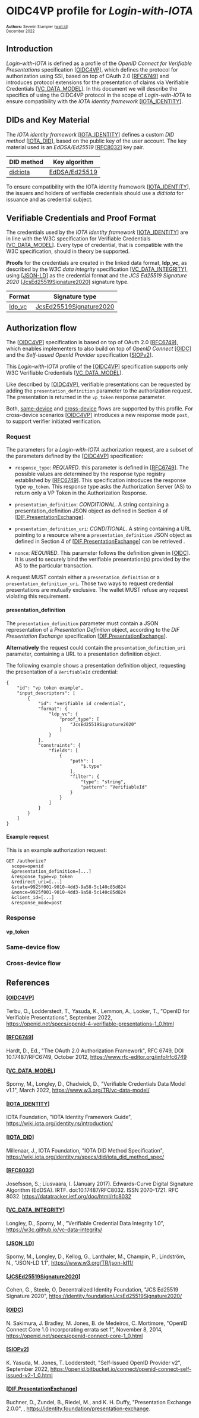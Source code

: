 # OIDC4VP profile for _Login-with-IOTA_
<font size="1">**Authors:** Severin Stampler ([walt.id](https://walt.id))<br />
December 2022
</font>

## Introduction

_Login-with-IOTA_ is defined as a profile of the _OpenID Connect for Verifiable Presentations_ specification [[OIDC4VP](#oidc4vp)], which defines the protocol for authorization using SSI, based on top of OAuth 2.0 [[RFC6749](#rfc6749)] and introduces protocol extensions for the presentation of claims via Verifiable Credentials [[VC_DATA_MODEL](#vc_data_model)].
In this document we will describe the specifics of using the OIDC4VP protocol in the scope of _Login-with-IOTA_ to ensure compatibility with the _IOTA identity framework_ [[IOTA_IDENTITY](#iota_identity)].

## DIDs and Key Material

The _IOTA identity framework_ [[IOTA_IDENTITY](#iota_identity)] defines a custom _DID method_ [[IOTA_DID](#iota_did)], based on the public key of the user account. The key material used is an _EdDSA/Ed25519_ [[RFC8032](#rfc8032)] key pair.


| DID method  | Key algorithm |
|---          |---            |
| [did:iota](#iota_did)    | [EdDSA/Ed25519](#rfc8032) |

To ensure compatibility with the IOTA identity framework [[IOTA_IDENTITY](#iota_identity)], the issuers and holders of verifiable credentials should use a _did:iota_ for issuance and as credential subject.

## Verifiable Credentials and Proof Format

The credentials used by the _IOTA identity framework_ [[IOTA_IDENTITY](#iota_identity)] are in line with the W3C specification for Verifiable Credentials [[VC_DATA_MODEL](#vc_data_model)]. Every type of credential, that is compatible with the W3C specification, should in theory be supported.

**Proofs** for the credentials are created in the linked data format, **ldp_vc**, as described by the _W3C data integrity_ specification [[VC_DATA_INTEGRITY](#vc_data_integrity)], using [[JSON-LD](#json_ld)] as the credential format and the _JCS Ed25519 Signature 2020_ [[JcsEd25519Signature2020](#jcsed25519signature2020)] signature type.

| Format  | Signature type |
|---          |---            |
| [ldp_vc](#vc_data_integrity)    | [JcsEd25519Signature2020](#jcsed25519signature2020) |

## Authorization flow

The [[OIDC4VP](#oidc4vp)] specification is based on top of OAuth 2.0 [[RFC6749](#rfc6749)], which enables implementers to also build on top of _OpenID Connect_ [[OIDC](#oidc)] and the _Self-issued OpenId Provider_ specification [[SIOPv2](#siopv2)].

This _Login-with-IOTA_ profile of the [[OIDC4VP](#oidc4vp)] specification supports only W3C Verifiable Credentials [[VC_DATA_MODEL](#vc_data_model)].

Like described by [[OIDC4VP](#oidc4vp)], verifiable presentations can be requested by adding the `presentation_definition` parameter to the authorization request. The presentation is returned in the `vp_token` response parameter.

Both, [same-device](#same-device-flow) and [cross-device](#cross-device-flow) flows are supported by this profile. For cross-device scenarios [[OIDC4VP](#oidc4vp)] introduces a new response mode `post`, to support verifier initiated verification.

### Request

The parameters for a _Login-with-IOTA_ authorization request, are a subset of the parameters defined by the [[OIDC4VP](#oidc4vp)] specification:

* `response_type`: _REQUIRED_. this parameter is defined in [[RFC6749](#rfc6749)]. The possible values are determined by the response type registry established by [[RFC6749](#rfc6749)]. This specification introduces the response type `vp_token`. This response type asks the Authorization Server (AS) to return only a VP Token in the Authorization Response.

* `presentation_definition`: _CONDITIONAL_. A string containing a presentation_definition JSON object as defined in Section 4 of [[DIF.PresentationExchange](#difpresentationexchange)].

* `presentation_definition_uri`: _CONDITIONAL_. A string containing a URL pointing to a resource where a `presentation_definition` JSON object as defined in Section 4 of [[DIF.PresentationExchange](#difpresentationexchange)] can be retrieved .

* `nonce`: _REQUIRED_. This parameter follows the definition given in [[OIDC](#oidc)]. It is used to securely bind the verifiable presentation(s) provided by the AS to the particular transaction.

A request MUST contain either a `presentation_definition` or a `presentation_definition_uri`. Those two ways to request credential presentations are mutually exclusive. The wallet MUST refuse any request violating this requirement.

#### presentation_definition

The `presentation_definition` parameter must contain a JSON representation of a _Presentation Definition_ object, according to the _DIF Presentation Exchange_ specification [[DIF.PresentationExchange](#difpresentationexchange)].

**Alternatively** the request could contain the `presentation_definition_uri` parameter, containing a URL to a presentation definition object.

The following example shows a presentation definition object, requesting the presentation of a `VerifiableId` credential:

```
{
    "id": "vp token example",
    "input_descriptors": [
        {
            "id": "verifiable id credential",
            "format": {
                "ldp_vc": {
                    "proof_type": [
                        "JcsEd25519Signature2020"
                    ]
                }
            },
            "constraints": {
                "fields": [
                    {
                        "path": [
                            "$.type"
                        ],
                        "filter": {
                            "type": "string",
                            "pattern": "VerifiableId"
                        }
                    }
                ]
            }
        }
    ]
}

```

#### Example request

This is an example authorization request:

```
GET /authorize?
  scope=openid
  &presentation_definition=[...]
  &response_type=vp_token
  &redirect_uri=[...]
  &state=9925f001-9010-4dd3-9a58-5c140c85d824
  &nonce=9925f001-9010-4dd3-9a58-5c140c85d824
  &client_id=[...]
  &response_mode=post
```

### Response



#### vp_token

### Same-device flow



### Cross-device flow



## References

#### [[OIDC4VP](https://openid.net/specs/openid-4-verifiable-presentations-1_0.html)]
Terbu, O., Lodderstedt, T., Yasuda, K., Lemmon, A., Looker, T., "OpenID for Verifiable Presentations", September 2022, <https://openid.net/specs/openid-4-verifiable-presentations-1_0.html>

#### [[RFC6749](https://www.rfc-editor.org/info/rfc6749)]
Hardt, D., Ed., "The OAuth 2.0 Authorization Framework", RFC 6749, DOI 10.17487/RFC6749, October 2012, <https://www.rfc-editor.org/info/rfc6749>

#### [[VC_DATA_MODEL](https://www.w3.org/TR/vc-data-model/)]
Sporny, M., Longley, D., Chadwick, D., "Verifiable Credentials Data Model v1.1", March 2022, <https://www.w3.org/TR/vc-data-model/>

#### [[IOTA_IDENTITY](https://wiki.iota.org/identity.rs/introduction/)]
IOTA Foundation, "IOTA Identity Framework Guide", <https://wiki.iota.org/identity.rs/introduction/>

#### [[IOTA_DID](https://wiki.iota.org/identity.rs/specs/did/iota_did_method_spec/)]
Millenaar, J., IOTA Foundation, "IOTA DID Method Specification", <https://wiki.iota.org/identity.rs/specs/did/iota_did_method_spec/>

#### [[RFC8032](https://datatracker.ietf.org/doc/html/rfc8032)]
 Josefsson, S.; Liusvaara, I. (January 2017). Edwards-Curve Digital Signature Algorithm (EdDSA). IRTF. doi:10.17487/RFC8032. ISSN 2070-1721. RFC 8032. <https://datatracker.ietf.org/doc/html/rfc8032>

#### [[VC_DATA_INTEGRITY](https://w3c.github.io/vc-data-integrity/)]
Longley, D., Sporny, M., "Verifiable Credential Data Integrity 1.0", <https://w3c.github.io/vc-data-integrity/>

#### [[JSON_LD](https://www.w3.org/TR/json-ld11/)]
Sporny, M., Longley, D., Kellog, G., Lanthaler, M., Champin, P., Lindström, N., "JSON-LD 1.1", <https://www.w3.org/TR/json-ld11/>

#### [[JCSEd25519Signature2020](https://identity.foundation/JcsEd25519Signature2020/)]
Cohen, G., Steele, O, Decentralized Identity Foundation, "JCS Ed25519 Signature 2020", <https://identity.foundation/JcsEd25519Signature2020/>

#### [[OIDC](https://openid.net/specs/openid-connect-core-1_0.html)]
N. Sakimura, J. Bradley, M. Jones, B. de Medeiros, C. Mortimore, "OpenID Connect Core 1.0 incorporating errata set 1", November 8, 2014, <https://openid.net/specs/openid-connect-core-1_0.html>

#### [[SIOPv2](https://openid.bitbucket.io/connect/openid-connect-self-issued-v2-1_0.html)]
K. Yasuda, M. Jones, T. Lodderstedt, "Self-Issued OpenID Provider v2", September 2022, <https://openid.bitbucket.io/connect/openid-connect-self-issued-v2-1_0.html>

#### [[DIF.PresentationExchange](https://identity.foundation/presentation-exchange)]
Buchner, D., Zundel, B., Riedel, M., and K. H. Duffy, "Presentation Exchange 2.0.0", , <https://identity.foundation/presentation-exchange>. 